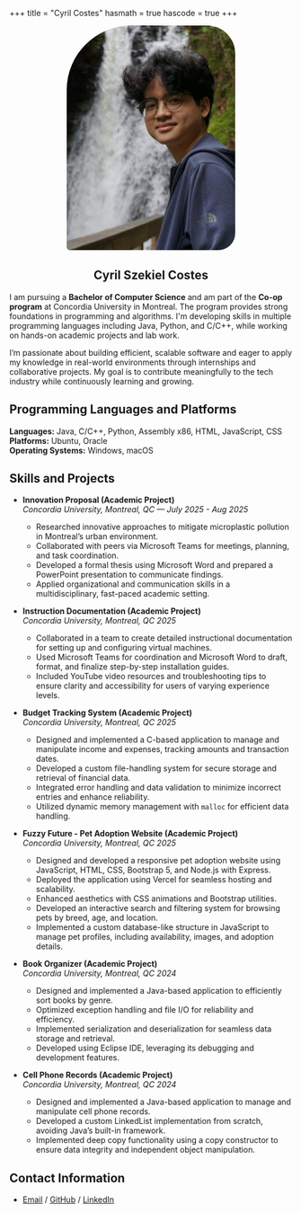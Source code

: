 +++
 title = "Cyril Costes"
 hasmath = true
 hascode = true
+++


<div style="text-align: center;">
  <img src="/image/me.jpg" alt="Cyril's Photo" style="border-radius:115px 50px 30px 5px; width: 300px; height: 400px; object-fit: cover; max-width: 100%;" />
</div>




<div style="text-align: center;">
  <h2><b>Cyril Szekiel Costes</b></h2>
</div>

I am pursuing a **Bachelor of Computer Science** and am part of the **Co-op program** at Concordia University in Montreal. The program provides strong foundations in programming and algorithms. I'm developing skills in multiple programming languages including Java, Python, and C/C++, while working on hands-on academic projects and lab work.

I’m passionate about building efficient, scalable software and eager to apply my knowledge in real-world environments through internships and collaborative projects. My goal is to contribute meaningfully to the tech industry while continuously learning and growing.

## Programming Languages and Platforms

**Languages:** Java, C/C++, Python, Assembly x86, HTML, JavaScript, CSS  
**Platforms:** Ubuntu, Oracle  
**Operating Systems:** Windows, macOS

## Skills and Projects

- **Innovation Proposal (Academic Project)**  
  *Concordia University, Montreal, QC — July 2025 - Aug 2025*  
  - Researched innovative approaches to mitigate microplastic pollution in Montreal’s urban environment.
  - Collaborated with peers via Microsoft Teams for meetings, planning, and task coordination.
  - Developed a formal thesis using Microsoft Word and prepared a PowerPoint presentation to communicate findings.
  - Applied organizational and communication skills in a multidisciplinary, fast-paced academic setting.

- **Instruction Documentation (Academic Project)**  
  *Concordia University, Montreal, QC 2025*  
  - Collaborated in a team to create detailed instructional documentation for setting up and configuring virtual machines.
  - Used Microsoft Teams for coordination and Microsoft Word to draft, format, and finalize step-by-step installation guides.
  - Included YouTube video resources and troubleshooting tips to ensure clarity and accessibility for users of varying experience levels.

- **Budget Tracking System (Academic Project)**  
  *Concordia University, Montreal, QC 2025*  
  - Designed and implemented a C-based application to manage and manipulate income and expenses, tracking amounts and transaction dates.
  - Developed a custom file-handling system for secure storage and retrieval of financial data.
  - Integrated error handling and data validation to minimize incorrect entries and enhance reliability.
  - Utilized dynamic memory management with `malloc` for efficient data handling.

- **Fuzzy Future - Pet Adoption Website (Academic Project)**  
  *Concordia University, Montreal, QC 2025*  
  - Designed and developed a responsive pet adoption website using JavaScript, HTML, CSS, Bootstrap 5, and Node.js with Express.
  - Deployed the application using Vercel for seamless hosting and scalability.
  - Enhanced aesthetics with CSS animations and Bootstrap utilities.
  - Developed an interactive search and filtering system for browsing pets by breed, age, and location.
  - Implemented a custom database-like structure in JavaScript to manage pet profiles, including availability, images, and adoption details.

- **Book Organizer (Academic Project)**  
  *Concordia University, Montreal, QC 2024*  
  - Designed and implemented a Java-based application to efficiently sort books by genre.
  - Optimized exception handling and file I/O for reliability and efficiency.
  - Implemented serialization and deserialization for seamless data storage and retrieval.
  - Developed using Eclipse IDE, leveraging its debugging and development features.

- **Cell Phone Records (Academic Project)**  
  *Concordia University, Montreal, QC 2024*  
  - Designed and implemented a Java-based application to manage and manipulate cell phone records.
  - Developed a custom LinkedList implementation from scratch, avoiding Java’s built-in framework.
  - Implemented deep copy functionality using a copy constructor to ensure data integrity and independent object manipulation.

## Contact Information

* [Email](mailto:cyrilszekiel@gmail.com) / [GitHub](https://github.com/McChikenz) / [LinkedIn](https://www.linkedin.com/in/cyril-costes/)
